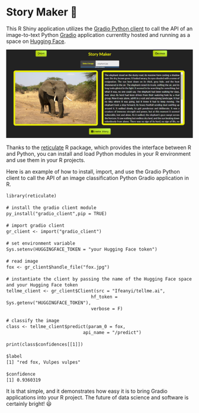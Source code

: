 # **Story Maker** 📖
This R Shiny application utilizes the [Gradio Python client](https://www.gradio.app/guides/getting-started-with-the-python-client) to call the API of an image-to-text Python [Gradio](https://www.gradio.app/docs) application currentlty hosted and running as a space on [Hugging Face](https://huggingface.co/). 

![Story Maker](StoryMaker.png)

Thanks to the [reticulate](https://rstudio.github.io/reticulate/) R package, which provides the interface between R and Python, you can install and load Python modules in your R environment and use them in your R projects.

Here is an example of how to install, import, and use the Gradio Python client to call the API of an image classification Python Gradio application in R.

```
library(reticulate)

# install the gradio client module
py_install("gradio_client",pip = TRUE)

# import gradio client
gr_client <- import("gradio_client")

# set environment variable
Sys.setenv(HUGGINGFACE_TOKEN = "your Hugging Face token")

# read image
fox <- gr_client$handle_file("fox.jpg")

# instantiate the client by passing the name of the Hugging Face space and your Hugging Face token
tellme_client <- gr_client$Client(src = "Ifeanyi/tellme.ai",
                                hf_token = Sys.getenv("HUGGINGFACE_TOKEN"),
                                verbose = F)

# classify the image
class <- tellme_client$predict(param_0 = fox,
                             api_name = "/predict")

print(class$confidences[[1]])

$label
[1] "red fox, Vulpes vulpes"

$confidence
[1] 0.9360319
```
It is that simple, and it demonstrates how easy it is to bring Gradio applications into your R project. The future of data science and software is certainly bright! :smiley:
